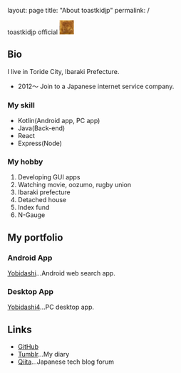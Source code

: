layout: page
title: "About toastkidjp"
permalink: /

<span class="mui--text-title">toastkidjp official</span> <img src="static/image/toast_icon.jpg" width="32" height="32"/>

## Bio
I live in Toride City, Ibaraki Prefecture.

- 2012～ Join to a Japanese internet service company.

### My skill
- Kotlin(Android app, PC app)
- Java(Back-end)
- React
- Express(Node)

### My hobby

1. Developing GUI apps
2. Watching movie, oozumo, rugby union
3. Ibaraki prefecture
4. Detached house
5. Index fund
6. N-Gauge

## My portfolio

### Android App
[Yobidashi](https://play.google.com/store/apps/details?id=jp.toastkid.yobidashi)...Android web search app.

### Desktop App
[Yobidashi4](https://github.com/toastkidjp/Yobidashi4)...PC desktop app.

## Links
- [GitHub](https://github.com/toastkidjp)
- [Tumblr](https://toastkidjp.tumblr.com/)...My diary
- [Qiita](https://qiita.com/toastkidjp)...Japanese tech blog forum


